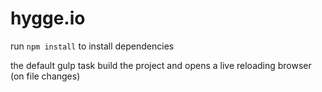 hygge.io
==============

run `npm install` to install dependencies

the default gulp task build the project and opens a live reloading browser (on file changes)
